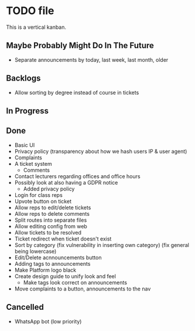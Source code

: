 # TODO file

This is a vertical kanban.

## Maybe Probably Might Do In The Future
- Separate announcements by today, last week, last month, older

## Backlogs

- Allow sorting by degree instead of course in tickets

## In Progress


## Done

- Basic UI
- Privacy policy (transparency about how we hash users IP & user agent)
- Complaints
- A ticket system
	- Comments
- Contact lecturers regarding offices and office hours
- Possibly look at also having a GDPR notice
	- Added privacy policy
- Login for class reps
- Upvote button on ticket
- Allow reps to edit/delete tickets
- Allow reps to delete comments
- Split routes into separate files
- Allow editing config from web
- Allow tickets to be resolved
- Ticket redirect when ticket doesn't exist
- Sort by category (fix vulnerability in inserting own category) (fix general being lowercase)
- Edit/Delete acnnouncements button
- Adding tags to announcements
- Make Platform logo black
- Create design guide to unify look and feel
	- Make tags look correct on announcements
- Move complaints to a button, announcements to the nav

## Cancelled

- WhatsApp bot (low priority)
